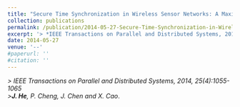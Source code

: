 ```yaml
---
title: "Secure Time Synchronization in Wireless Sensor Networks: A Maximum Consensus-based Approach"
collection: publications
permalink: /publication/2014-05-27-Secure-Time-Synchronization-in-Wireless-Sensor-Networks/
excerpt: '> *IEEE Transactions on Parallel and Distributed Systems, 2014, 25(4):1055-1065*<br>***J. He**, P. Cheng, J. Chen and X. Cao*.'
date: 2014-05-27
venue: '--'
#paperurl: ''
#citation: ''
---
```

*> IEEE Transactions on Parallel and Distributed Systems, 2014, 25(4):1055-1065*  
*>**J. He**, P. Cheng, J. Chen and X. Cao*.